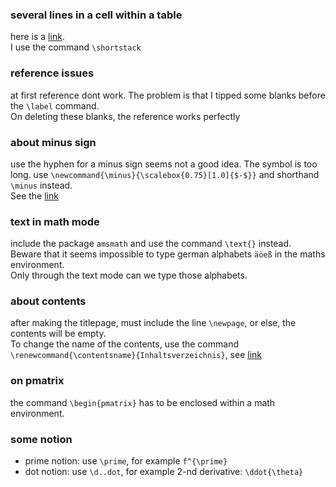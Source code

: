 ### several lines in a cell within a table
here is a [link](https://tex.stackexchange.com/questions/40561/table-with-multiple-lines-in-some-cells).  
I use the command `\shortstack`

### reference issues
at first reference dont work. 
The problem is that I tipped some blanks before the `\label` command.  
On deleting these blanks, the reference works perfectly

### about minus sign
use the hyphen for a minus sign seems not a good idea. The symbol is too long. 
use `\newcommand{\minus}{\scalebox{0.75}[1.0]{$-$}}` and shorthand `\minus` instead.  
See the [link](https://tex.stackexchange.com/questions/79141/is-there-a-designated-symbol-for-the-negative-sign-in-say-16/500980)

### text in math mode
include the package `amsmath` and use the command `\text{}` instead.  
Beware that it seems impossible to type german alphabets `äöeß` in the maths environment.  
Only through the text mode can we type those alphabets.

### about contents
after making the titlepage, must include the line `\newpage`, or else, the contents will be empty.  
To change the name of the contents, use the command `\renewcommand{\contentsname}{Inhaltsverzeichnis}`, see [link](https://tex.stackexchange.com/questions/28516/how-to-change-the-title-of-toc)
### on pmatrix
the command `\begin{pmatrix}` has to be enclosed within a math
environment.
### some notion
* prime notion: use `\prime`, for example `f^{\prime}`
* dot notion: use `\d..dot`, for example 2-nd derivative: `\ddot{\theta}`
